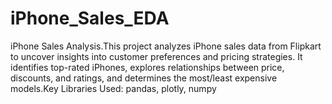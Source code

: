 # iPhone_Sales_EDA
iPhone Sales Analysis.This project analyzes iPhone sales data from Flipkart to uncover insights into customer preferences and pricing strategies. It identifies top-rated iPhones, explores relationships between price, discounts, and ratings, and determines the most/least expensive models.Key Libraries Used:  pandas, plotly, numpy

